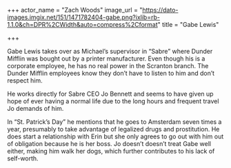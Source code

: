 +++
actor_name = "Zach Woods"
image_url = "https://dato-images.imgix.net/151/1471782404-gabe.png?ixlib=rb-1.1.0&ch=DPR%2CWidth&auto=compress%2Cformat"
title = "Gabe Lewis"

+++

Gabe Lewis takes over as Michael’s supervisor in “Sabre” where Dunder Mifflin was bought out by a printer manufacturer. Even though his is a corporate employee, he has no real power in the Scranton branch. The Dunder Mifflin employees know they don’t have to listen to him and don’t respect him.

He works directly for Sabre CEO Jo Bennett and seems to have given up hope of ever having a normal life due to the long hours and frequent travel Jo demands of him.

In “St. Patrick’s Day” he mentions that he goes to Amsterdam seven times a year, presumably to take advantage of legalized drugs and prostitution. He does start a relationship with Erin but she only agrees to go out with him out of obligation because he is her boss. Jo doesn’t doesn’t treat Gabe well either, making him walk her dogs, which further contributes to his lack of self-worth.
